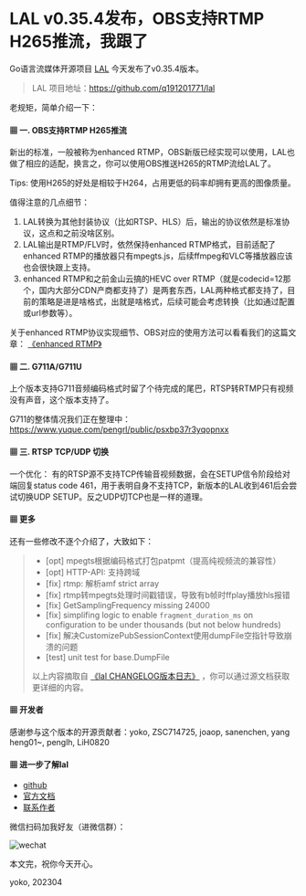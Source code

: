 # LAL v0.35.4发布，OBS支持RTMP H265推流，我跟了

Go语言流媒体开源项目 [LAL](https://github.com/q191201771/lal) 今天发布了v0.35.4版本。

> LAL 项目地址：https://github.com/q191201771/lal

老规矩，简单介绍一下：

#### ▦ 一. OBS支持RTMP H265推流

新出的标准，一般被称为enhanced RTMP，OBS新版已经实现可以使用，LAL也做了相应的适配，换言之，你可以使用OBS推送H265的RTMP流给LAL了。

Tips: 使用H265的好处是相较于H264，占用更低的码率却拥有更高的图像质量。

值得注意的几点细节：

1. LAL转换为其他封装协议（比如RTSP、HLS）后，输出的协议依然是标准协议，这点和之前没啥区别。
2. LAL输出是RTMP/FLV时，依然保持enhanced RTMP格式，目前适配了enhanced RTMP的播放器只有mpegts.js，后续ffmpeg和VLC等播放器应该也会很快跟上支持。
3. enhanced RTMP和之前金山云搞的HEVC over RTMP（就是codecid=12那个，国内大部分CDN产商都支持了）是两套东西，LAL两种格式都支持了，目前的策略是进是啥格式，出就是啥格式，后续可能会考虑转换（比如通过配置或url参数等）。

关于enhanced RTMP协议实现细节、OBS对应的使用方法可以看看我们的这篇文章： [《enhanced RTMP》](https://pengrl.com/lal/#/enhanced_rtmp)

#### ▦ 二. G711A/G711U

上个版本支持G711音频编码格式时留了个待完成的尾巴，RTSP转RTMP只有视频没有声音，这个版本支持了。

G711的整体情况我们正在整理中： https://www.yuque.com/pengrl/public/psxbp37r3yqopnxx

#### ▦ 三. RTSP TCP/UDP 切换

一个优化： 有的RTSP源不支持TCP传输音视频数据，会在SETUP信令阶段给对端回复status code 461，用于表明自身不支持TCP，新版本的LAL收到461后会尝试切换UDP SETUP。反之UDP切TCP也是一样的道理。

#### ▦ 更多

还有一些修改不逐个介绍了，大致如下：

> - [opt] mpegts根据编码格式打包patpmt（提高纯视频流的兼容性）
> - [opt] HTTP-API: 支持跨域
> - [fix] rtmp: 解析amf strict array
> - [fix] rtmp转mpegts处理时间戳错误，导致有b帧时ffplay播放hls报错
> - [fix] GetSamplingFrequency missing 24000
> - [fix] simplifing logic to enable `fragment_duration_ms` on configuration to be under thousands (but not below hundreds)
> - [fix] 解决CustomizePubSessionContext使用dumpFile空指针导致崩溃的问题
> - [test] unit test for base.DumpFile
>
> 以上内容摘取自 [《lal CHANGELOG版本日志》](https://pengrl.com/lal/#/CHANGELOG) ，你可以通过源文档获取更详细的内容。

#### ▦ 开发者

感谢参与这个版本的开源贡献者：yoko, ZSC714725, joaop, sanenchen, yang heng01~, penglh, LiH0820

#### ▦ 进一步了解lal

- [github](https://github.com/q191201771/lal)
- [官方文档](https://pengrl.com/lal)
- [联系作者](https://pengrl.com/lal/#/Author)

微信扫码加我好友（进微信群）：

![wechat](https://pengrl.com/images/yoko_vx.jpeg?date=2304)

本文完，祝你今天开心。

yoko, 202304

